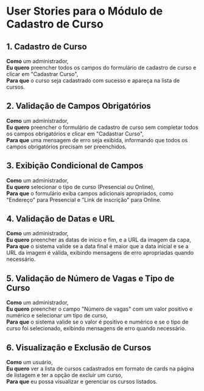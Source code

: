 # User Stories para o Módulo de Cadastro de Curso

## 1. Cadastro de Curso
**Como** um administrador,  
**Eu quero** preencher todos os campos do formulário de cadastro de curso e clicar em "Cadastrar Curso",  
**Para que** o curso seja cadastrado com sucesso e apareça na lista de cursos.

## 2. Validação de Campos Obrigatórios
**Como** um administrador,  
**Eu quero** preencher o formulário de cadastro de curso sem completar todos os campos obrigatórios e clicar em "Cadastrar Curso",  
**Para que** uma mensagem de erro seja exibida, informando que todos os campos obrigatórios precisam ser preenchidos.

## 3. Exibição Condicional de Campos
**Como** um administrador,  
**Eu quero** selecionar o tipo de curso (Presencial ou Online),  
**Para que** o formulário exiba campos adicionais apropriados, como "Endereço" para Presencial e "Link de inscrição" para Online.

## 4. Validação de Datas e URL
**Como** um administrador,  
**Eu quero** preencher as datas de início e fim, e a URL da imagem da capa,  
**Para que** o sistema valide se a data final é maior que a data inicial e se a URL da imagem é válida, exibindo mensagens de erro apropriadas quando necessário.

## 5. Validação de Número de Vagas e Tipo de Curso
**Como** um administrador,  
**Eu quero** preencher o campo "Número de vagas" com um valor positivo e numérico e selecionar um tipo de curso,  
**Para que** o sistema valide se o valor é positivo e numérico e se o tipo de curso foi selecionado, exibindo mensagens de erro quando necessário.

## 6. Visualização e Exclusão de Cursos
**Como** um usuário,  
**Eu quero** ver a lista de cursos cadastrados em formato de cards na página de listagem e ter a opção de excluir um curso,  
**Para que** eu possa visualizar e gerenciar os cursos listados.
